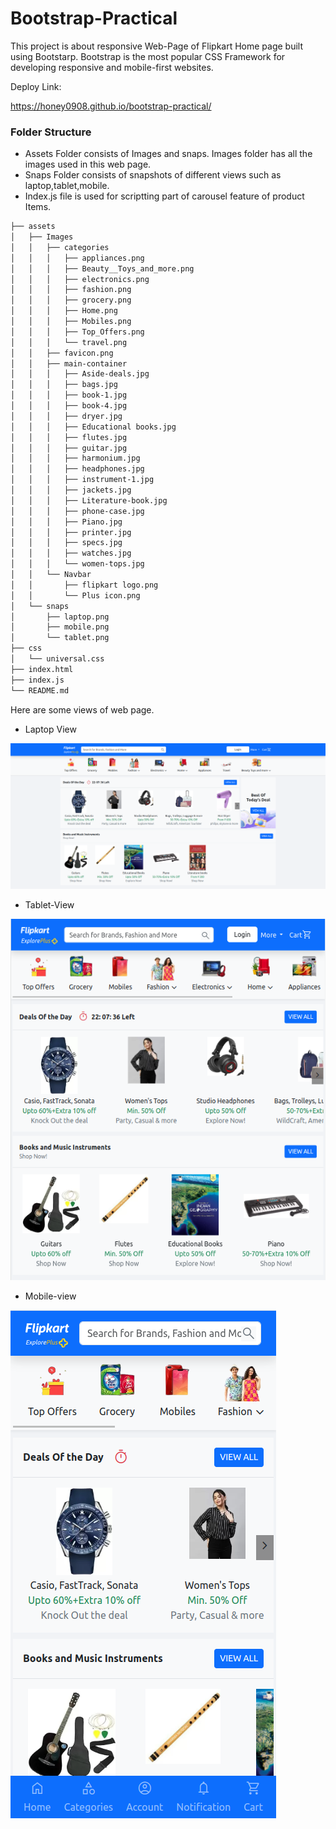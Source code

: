 # Bootstrap-Practical


This project is about responsive Web-Page of Flipkart Home page built using Bootstarp.
Bootstrap is the most popular CSS Framework for developing responsive and mobile-first websites.

Deploy Link:

https://honey0908.github.io/bootstrap-practical/


### Folder Structure

- Assets Folder consists of Images and snaps. Images folder has all the images used in this web page.
- Snaps Folder consists of snapshots of different views such as laptop,tablet,mobile.
- Index.js file is used for scriptting part of carousel feature of product Items.


```sh
├── assets
│   ├── Images
│   │   ├── categories
│   │   │   ├── appliances.png
│   │   │   ├── Beauty__Toys_and_more.png
│   │   │   ├── electronics.png
│   │   │   ├── fashion.png
│   │   │   ├── grocery.png
│   │   │   ├── Home.png
│   │   │   ├── Mobiles.png
│   │   │   ├── Top_Offers.png
│   │   │   └── travel.png
│   │   ├── favicon.png
│   │   ├── main-container
│   │   │   ├── Aside-deals.jpg
│   │   │   ├── bags.jpg
│   │   │   ├── book-1.jpg
│   │   │   ├── book-4.jpg
│   │   │   ├── dryer.jpg
│   │   │   ├── Educational books.jpg
│   │   │   ├── flutes.jpg
│   │   │   ├── guitar.jpg
│   │   │   ├── harmonium.jpg
│   │   │   ├── headphones.jpg
│   │   │   ├── instrument-1.jpg
│   │   │   ├── jackets.jpg
│   │   │   ├── Literature-book.jpg
│   │   │   ├── phone-case.jpg
│   │   │   ├── Piano.jpg
│   │   │   ├── printer.jpg
│   │   │   ├── specs.jpg
│   │   │   ├── watches.jpg
│   │   │   └── women-tops.jpg
│   │   └── Navbar
│   │       ├── flipkart logo.png
│   │       └── Plus icon.png
│   └── snaps
│       ├── laptop.png
│       ├── mobile.png
│       └── tablet.png
├── css
│   └── universal.css
├── index.html
├── index.js
└── README.md
```


Here are some views of web page.

- Laptop View

![Laptop-View](./assets/snaps/laptop.png)

- Tablet-View

![Tablet-view](./assets/snaps/tablet.png)

- Mobile-view

![Mobile-view](./assets/snaps/mobile.png)


